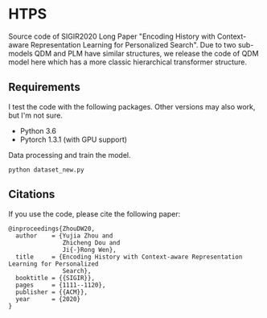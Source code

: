 # HTPS
Source code of SIGIR2020 Long Paper "Encoding History with Context-aware Representation Learning for Personalized Search". Due to two sub-models QDM and PLM have similar structures, we release the code of QDM model here which has a more classic hierarchical transformer structure.

## Requirements
I test the code with the following packages. Other versions may also work, but I'm not sure. <br>
- Python 3.6 <br>
- Pytorch 1.3.1 (with GPU support)

Data processing and train the model.
```
python dataset_new.py
```

## Citations
If you use the code, please cite the following paper:  
```
@inproceedings{ZhouDW20,
  author    = {Yujia Zhou and
               Zhicheng Dou and
               Ji{-}Rong Wen},
  title     = {Encoding History with Context-aware Representation Learning for Personalized
               Search},
  booktitle = {{SIGIR}},
  pages     = {1111--1120},
  publisher = {{ACM}},
  year      = {2020}
}
